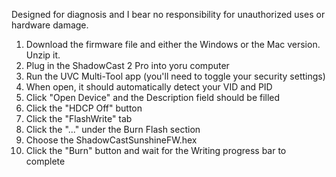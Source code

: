 Designed for diagnosis and I bear no responsibility for unauthorized uses or hardware damage. <br>
1. Download the firmware file and either the Windows or the Mac version.  Unzip it. <br>
2. Plug in the ShadowCast 2 Pro into yoru computer <br>
3. Run the UVC Multi-Tool app (you'll need to toggle your security settings) <br>
4. When open, it should automatically detect your VID and PID <br>
5. Click "Open Device" and the Description field should be filled <br>
6. Click the "HDCP Off" button <br>
7. Click the "FlashWrite" tab <br>
8. Click the "..." under the Burn Flash section <br>
9. Choose the ShadowCastSunshineFW.hex <br>
10. Click the "Burn" button and wait for the Writing progress bar to complete
